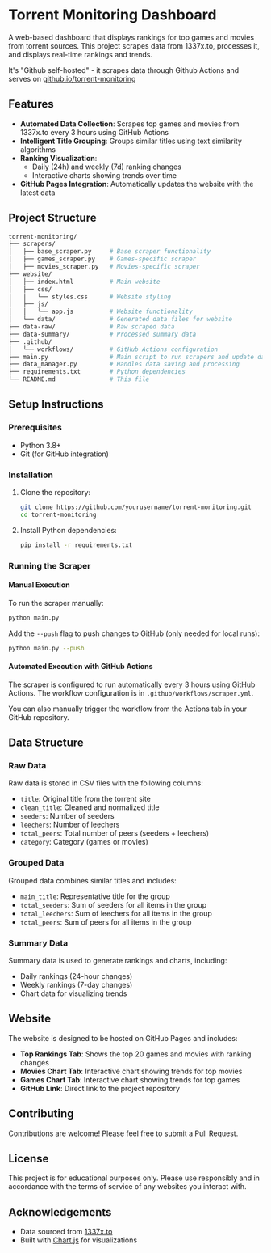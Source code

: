 # Torrent Monitoring Dashboard

A web-based dashboard that displays rankings for top games and movies from torrent sources. This project scrapes data from 1337x.to, processes it, and displays real-time rankings and trends.

It's "Github self-hosted" - it scrapes data through Github Actions and serves on [github.io/torrent-monitoring](https://wjurkowlaniec.github.io/torrent-monitoring/)

## Features

- **Automated Data Collection**: Scrapes top games and movies from 1337x.to every 3 hours using GitHub Actions
- **Intelligent Title Grouping**: Groups similar titles using text similarity algorithms
- **Ranking Visualization**: 
  - Daily (24h) and weekly (7d) ranking changes
  - Interactive charts showing trends over time
- **GitHub Pages Integration**: Automatically updates the website with the latest data

## Project Structure

```bash
torrent-monitoring/
├── scrapers/
│   ├── base_scraper.py     # Base scraper functionality
│   ├── games_scraper.py    # Games-specific scraper
│   ├── movies_scraper.py   # Movies-specific scraper
├── website/
│   ├── index.html          # Main website
│   ├── css/
│   │   └── styles.css      # Website styling
│   ├── js/
│   │   └── app.js          # Website functionality
│   └── data/               # Generated data files for website
├── data-raw/               # Raw scraped data
├── data-summary/           # Processed summary data
├── .github/
│   └── workflows/          # GitHub Actions configuration
├── main.py                 # Main script to run scrapers and update data
├── data_manager.py         # Handles data saving and processing
├── requirements.txt        # Python dependencies
└── README.md               # This file
```

## Setup Instructions

### Prerequisites

- Python 3.8+
- Git (for GitHub integration)

### Installation

1. Clone the repository:

   ```bash
   git clone https://github.com/yourusername/torrent-monitoring.git
   cd torrent-monitoring
   ```

2. Install Python dependencies:

   ```bash
   pip install -r requirements.txt
   ```

### Running the Scraper

#### Manual Execution

To run the scraper manually:

```bash
python main.py
```

Add the `--push` flag to push changes to GitHub (only needed for local runs):

```bash
python main.py --push
```

#### Automated Execution with GitHub Actions

The scraper is configured to run automatically every 3 hours using GitHub Actions. The workflow configuration is in `.github/workflows/scraper.yml`.

You can also manually trigger the workflow from the Actions tab in your GitHub repository.

## Data Structure

### Raw Data

Raw data is stored in CSV files with the following columns:

- `title`: Original title from the torrent site
- `clean_title`: Cleaned and normalized title
- `seeders`: Number of seeders
- `leechers`: Number of leechers
- `total_peers`: Total number of peers (seeders + leechers)
- `category`: Category (games or movies)

### Grouped Data

Grouped data combines similar titles and includes:

- `main_title`: Representative title for the group
- `total_seeders`: Sum of seeders for all items in the group
- `total_leechers`: Sum of leechers for all items in the group
- `total_peers`: Sum of peers for all items in the group

### Summary Data

Summary data is used to generate rankings and charts, including:

- Daily rankings (24-hour changes)
- Weekly rankings (7-day changes)
- Chart data for visualizing trends

## Website

The website is designed to be hosted on GitHub Pages and includes:

- **Top Rankings Tab**: Shows the top 20 games and movies with ranking changes
- **Movies Chart Tab**: Interactive chart showing trends for top movies
- **Games Chart Tab**: Interactive chart showing trends for top games
- **GitHub Link**: Direct link to the project repository

## Contributing

Contributions are welcome! Please feel free to submit a Pull Request.

## License

This project is for educational purposes only. Please use responsibly and in accordance with the terms of service of any websites you interact with.

## Acknowledgements

- Data sourced from [1337x.to](https://1337x.to)
- Built with [Chart.js](https://www.chartjs.org/) for visualizations

